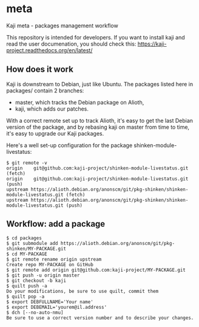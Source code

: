 meta
====

Kaji meta - packages management workflow

This repository is intended for developers. If you want to install
kaji and read the user documenation, you should check this:
https://kaji-project.readthedocs.org/en/latest/

## How does it work
Kaji is downstream to Debian, just like Ubuntu. The packages listed
here in packages/ contain 2 branches:
* master, which tracks the Debian package on Alioth,
* kaji, which adds our patches.

With a correct remote set up to track Alioth, it's easy to get the
last Debian version of the package, and by rebasing kaji on master
from time to time, it's easy to upgrade our Kaji packages.

Here's a well set-up configuration for the package
shinken-module-livestatus:
```
$ git remote -v
origin    git@github.com:kaji-project/shinken-module-livestatus.git (fetch)
origin    git@github.com:kaji-project/shinken-module-livestatus.git (push)
upstream https://alioth.debian.org/anonscm/git/pkg-shinken/shinken-module-livestatus.git (fetch)
upstream https://alioth.debian.org/anonscm/git/pkg-shinken/shinken-module-livestatus.git (push)
```

## Workflow: add a package
```
$ cd packages
$ git submodule add https://alioth.debian.org/anonscm/git/pkg-shinken/MY-PACKAGE.git
$ cd MY-PACKAGE
$ git remote rename origin upstream
Create repo MY-PACKAGE on GitHub
$ git remote add origin git@github.com:kaji-project/MY-PACKAGE.git
$ git push -u origin master
$ git checkout -b kaji
$ quilt push -a
Do your modifications, be sure to use quilt, commit them
$ quilt pop -a
$ export DEBFULLNAME='Your name'
$ export DEBEMAIL='yourem@il.address'
$ dch [--no-auto-nmu]
Be sure to use a correct version number and to describe your changes.
```